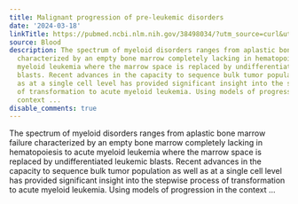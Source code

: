 ```yaml
---
title: Malignant progression of pre-leukemic disorders
date: '2024-03-18'
linkTitle: https://pubmed.ncbi.nlm.nih.gov/38498034/?utm_source=curl&utm_medium=rss&utm_campaign=journals&utm_content=7603509&fc=None&ff=20240319180519&v=2.18.0.post9+e462414
source: Blood
description: The spectrum of myeloid disorders ranges from aplastic bone marrow failure
  characterized by an empty bone marrow completely lacking in hematopoiesis to acute
  myeloid leukemia where the marrow space is replaced by undifferentiated leukemic
  blasts. Recent advances in the capacity to sequence bulk tumor population as well
  as at a single cell level has provided significant insight into the stepwise process
  of transformation to acute myeloid leukemia. Using models of progression in the
  context ...
disable_comments: true
---
```

The spectrum of myeloid disorders ranges from aplastic bone marrow failure characterized by an empty bone marrow completely lacking in hematopoiesis to acute myeloid leukemia where the marrow space is replaced by undifferentiated leukemic blasts. Recent advances in the capacity to sequence bulk tumor population as well as at a single cell level has provided significant insight into the stepwise process of transformation to acute myeloid leukemia. Using models of progression in the context ...